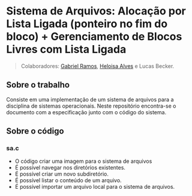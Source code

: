 # Sistema de Arquivos: Alocação por Lista Ligada (ponteiro no fim do bloco) + Gerenciamento de Blocos Livres com Lista Ligada
>Colaboradores: [Gabriel Ramos](https://github.com/gabriel-ramos44), [Heloisa Alves](https://github.com/Helogizzy) e Lucas Becker.

## Sobre o trabalho
Consiste em uma implementação de um sistema de arquivos para a disciplina de sistemas operacionais. Neste repositório encontra-se o documento com a especificação junto com o código do sistema.

## Sobre o código
### sa.c
- O código criar uma imagem para o sistema de arquivos
- É possível navegar nos diretórios existentes.
- É possível criar um novo subdiretório.
- É possível listar o conteúdo de um arquivo.
- É possível importar um arquivo local para o sistema de arquivos.
